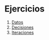 Ejercicios
==========

1. [Datos](datos/)
1. [Decisiones](decisiones/)
1. [Iteraciones](iteraciones/)
